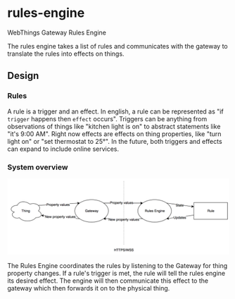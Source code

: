 # rules-engine

WebThings Gateway Rules Engine

The rules engine takes a list of rules and communicates with the gateway to
translate the rules into effects on things.

## Design

### Rules

A rule is a trigger and an effect. In english, a rule can be represented as "if
`trigger` happens then `effect` occurs". Triggers can be anything from
observations of things like "kitchen light is on" to abstract statements like
"it's 9:00 AM". Right now effects are effects on thing properties, like "turn
light on" or "set thermostat to 25&deg;". In the future, both triggers and
effects can expand to include online services.

### System overview

![System diagram](doc/fig.png)

The Rules Engine coordinates the rules by listening to the Gateway for thing
property changes. If a rule's trigger is met, the rule will tell the rules
engine its desired effect. The engine will then communicate this effect to the
gateway which then forwards it on to the physical thing.
